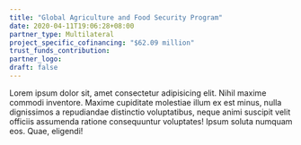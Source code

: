 ```yaml
---
title: "Global Agriculture and Food Security Program"
date: 2020-04-11T19:06:28+08:00
partner_type: Multilateral
project_specific_cofinancing: "$62.09 million"
trust_funds_contribution:
partner_logo:
draft: false
---
```


Lorem ipsum dolor sit, amet consectetur adipisicing elit. Nihil maxime commodi inventore. Maxime cupiditate molestiae illum ex est minus, nulla dignissimos a repudiandae distinctio voluptatibus, neque animi suscipit velit officiis assumenda ratione consequuntur voluptates! Ipsum soluta numquam eos. Quae, eligendi!

